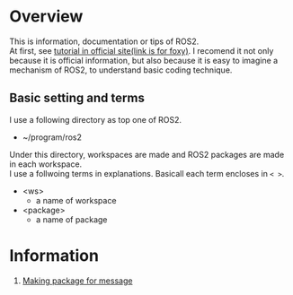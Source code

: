 # Overview
This is information, documentation or tips of ROS2.<br>
At first, see [tutorial in official site(link is for foxy)](https://docs.ros.org/en/foxy/Tutorials.html).
I recomend it not only because it is official information, but also because it is easy to imagine a mechanism of ROS2, to understand basic coding technique.

## Basic setting and terms

I use a following directory as top one of ROS2.

* ~/program/ros2

Under this directory, workspaces are made and ROS2 packages are made in each workspace.<br>
I use a follwoing terms in explanations.
Basicall each term encloses in `< >`.

* \<ws\>
  * a name of workspace
* \<package\>
  * a name of package

# Information

1. [Making package for message](docs/making_package_for_message.md)
